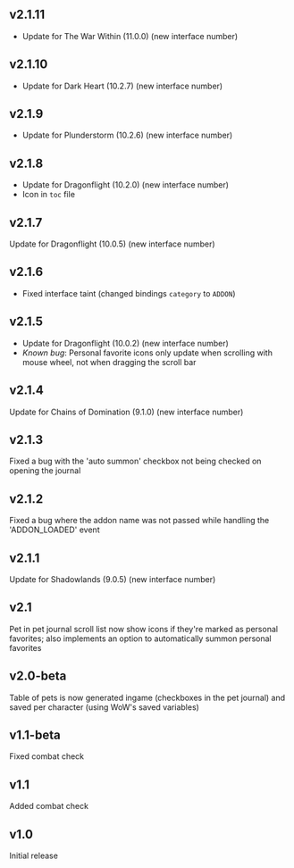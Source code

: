 ## v2.1.11
- Update for The War Within (11.0.0) (new interface number)

## v2.1.10
- Update for Dark Heart (10.2.7) (new interface number)

## v2.1.9
- Update for Plunderstorm (10.2.6) (new interface number)

## v2.1.8
- Update for Dragonflight (10.2.0) (new interface number)
- Icon in `toc` file

## v2.1.7
Update for Dragonflight (10.0.5) (new interface number)

## v2.1.6
- Fixed interface taint (changed bindings `category` to `ADDON`)

## v2.1.5
- Update for Dragonflight (10.0.2) (new interface number)
- *Known bug*: Personal favorite icons only update when scrolling with mouse wheel, not when dragging the scroll bar

## v2.1.4
Update for Chains of Domination (9.1.0) (new interface number)

## v2.1.3
Fixed a bug with the 'auto summon' checkbox not being checked on opening the journal

## v2.1.2
Fixed a bug where the addon name was not passed while handling the 'ADDON_LOADED' event

## v2.1.1
Update for Shadowlands (9.0.5) (new interface number)

## v2.1
Pet in pet journal scroll list now show icons if they're marked as personal favorites; also implements an option to automatically summon personal favorites

## v2.0-beta
Table of pets is now generated ingame (checkboxes in the pet journal) and saved per character (using WoW's saved variables)

## v1.1-beta
Fixed combat check

## v1.1
Added combat check

## v1.0
Initial release